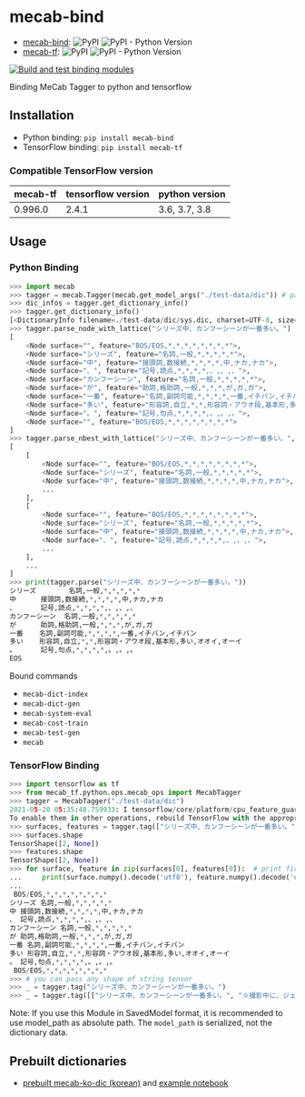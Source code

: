 # mecab-bind

* [mecab-bind](https://pypi.org/project/mecab-bind/): ![PyPI](https://img.shields.io/pypi/v/mecab-bind) ![PyPI - Python Version](https://img.shields.io/pypi/pyversions/mecab-bind)
* [mecab-tf](https://pypi.org/project/mecab-tf/): ![PyPI](https://img.shields.io/pypi/v/mecab-tf) ![PyPI - Python Version](https://img.shields.io/pypi/pyversions/mecab-tf)

[![Build and test binding modules](https://github.com/jeongukjae/mecab-bind/actions/workflows/build-and-test.yml/badge.svg)](https://github.com/jeongukjae/mecab-bind/actions/workflows/build-and-test.yml)

Binding MeCab Tagger to python and tensorflow

## Installation

* Python binding: `pip install mecab-bind`
* TensorFlow binding: `pip install mecab-tf`

### Compatible TensorFlow version

|mecab-tf|tensorflow version|python version|
|---|---|---|
|0.996.0|2.4.1|3.6, 3.7, 3.8|

## Usage

### Python Binding

```python
>>> import mecab
>>> tagger = mecab.Tagger(mecab.get_model_args("./test-data/dic")) # pass dictionary path instead of "./test-data/dic"
>>> dic_infos = tagger.get_dictionary_info()
>>> tagger.get_dictionary_info()
[<DictionaryInfo filename=./test-data/dic/sys.dic, charset=UTF-8, size=4335, type=0, lsize=346, rsize=346, version=102>]
>>> tagger.parse_node_with_lattice("シリーズ中、カンフーシーンが一番多い。")
[
    <Node surface="", feature="BOS/EOS,*,*,*,*,*,*,*,*">,
    <Node surface="シリーズ", feature="名詞,一般,*,*,*,*,*">,
    <Node surface="中", feature="接頭詞,数接続,*,*,*,*,中,ナカ,ナカ">,
    <Node surface="、", feature="記号,読点,*,*,*,*,、,、,、">,
    <Node surface="カンフーシーン", feature="名詞,一般,*,*,*,*,*">,
    <Node surface="が", feature="助詞,格助詞,一般,*,*,*,が,ガ,ガ">,
    <Node surface="一番", feature="名詞,副詞可能,*,*,*,*,一番,イチバン,イチバン">,
    <Node surface="多い", feature="形容詞,自立,*,*,形容詞・アウオ段,基本形,多い,オオイ,オーイ">,
    <Node surface="。", feature="記号,句点,*,*,*,*,。,。,。">,
    <Node surface="", feature="BOS/EOS,*,*,*,*,*,*,*,*">
]
>>> tagger.parse_nbest_with_lattice("シリーズ中、カンフーシーンが一番多い。", 10)
[
    [
        <Node surface="", feature="BOS/EOS,*,*,*,*,*,*,*,*">,
        <Node surface="シリーズ", feature="名詞,一般,*,*,*,*,*">,
        <Node surface="中", feature="接頭詞,数接続,*,*,*,*,中,ナカ,ナカ">,
        ...
    ],
    [
        <Node surface="", feature="BOS/EOS,*,*,*,*,*,*,*,*">,
        <Node surface="シリーズ", feature="名詞,一般,*,*,*,*,*">,
        <Node surface="中", feature="接頭詞,数接続,*,*,*,*,中,ナカ,ナカ">,
        <Node surface="、", feature="記号,読点,*,*,*,*,、,、,、">,
        ...
    ],
    ...
]
>>> print(tagger.parse("シリーズ中、カンフーシーンが一番多い。"))
シリーズ        名詞,一般,*,*,*,*,*
中      接頭詞,数接続,*,*,*,*,中,ナカ,ナカ
、      記号,読点,*,*,*,*,、,、,、
カンフーシーン  名詞,一般,*,*,*,*,*
が      助詞,格助詞,一般,*,*,*,が,ガ,ガ
一番    名詞,副詞可能,*,*,*,*,一番,イチバン,イチバン
多い    形容詞,自立,*,*,形容詞・アウオ段,基本形,多い,オオイ,オーイ
。      記号,句点,*,*,*,*,。,。,。
EOS

```

Bound commands

* `mecab-dict-index`
* `mecab-dict-gen`
* `mecab-system-eval`
* `mecab-cost-train`
* `mecab-test-gen`
* `mecab`

### TensorFlow Binding

```python
>>> import tensorflow as tf
>>> from mecab_tf.python.ops.mecab_ops import MecabTagger
>>> tagger = MecabTagger("./test-data/dic")
2021-05-20 05:35:48.759933: I tensorflow/core/platform/cpu_feature_guard.cc:142] This TensorFlow binary is optimized with oneAPI Deep Neural Network Library (oneDNN) to use the following CPU instructions in performance-critical operations:  AVX2 FMA
To enable them in other operations, rebuild TensorFlow with the appropriate compiler flags.
>>> surfaces, features = tagger.tag(["シリーズ中、カンフーシーンが一番多い。", "※撮影中に、ジェット・リーが失踪。"])
>>> surfaces.shape
TensorShape([2, None])
>>> features.shape
TensorShape([2, None])
>>> for surface, feature in zip(surfaces[0], features[0]):  # print first sentence
...     print(surface.numpy().decode('utf8'), feature.numpy().decode('utf8'))
...
 BOS/EOS,*,*,*,*,*,*,*,*
シリーズ 名詞,一般,*,*,*,*,*
中 接頭詞,数接続,*,*,*,*,中,ナカ,ナカ
、 記号,読点,*,*,*,*,、,、,、
カンフーシーン 名詞,一般,*,*,*,*,*
が 助詞,格助詞,一般,*,*,*,が,ガ,ガ
一番 名詞,副詞可能,*,*,*,*,一番,イチバン,イチバン
多い 形容詞,自立,*,*,形容詞・アウオ段,基本形,多い,オオイ,オーイ
。 記号,句点,*,*,*,*,。,。,。
 BOS/EOS,*,*,*,*,*,*,*,*
>>> # you can pass any shape of string tensor
>>> _ = tagger.tag("シリーズ中、カンフーシーンが一番多い。")
>>> _ = tagger.tag([["シリーズ中、カンフーシーンが一番多い。", "※撮影中に、ジェット・リーが失踪。"]])
```

Note: If you use this Module in SavedModel format, it is recommended to use model_path as absolute path.
      The `model_path` is serialized, not the dictionary data.

## Prebuilt dictionaries

* [prebuilt mecab-ko-dic (korean)](https://github.com/jeongukjae/mecab-ko-dic-prebuilt) and [example notebook](https://github.com/jeongukjae/mecab-ko-dic-prebuilt/blob/main/example-of-mecab-ko-dic-prebuilt--and-mecab-tf.ipynb)
